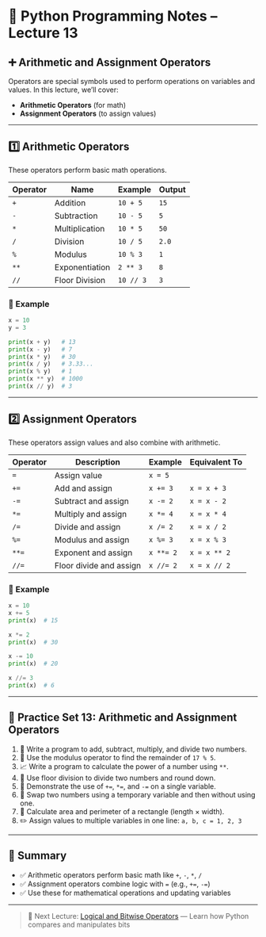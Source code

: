 # 🐍 Python Programming Notes – Lecture 13

## ➕ Arithmetic and Assignment Operators

Operators are special symbols used to perform operations on variables and values. In this lecture, we’ll cover:

- **Arithmetic Operators** (for math)
- **Assignment Operators** (to assign values)

---

## 1️⃣ Arithmetic Operators

These operators perform basic math operations.

| Operator | Name           | Example   | Output |
| -------- | -------------- | --------- | ------ |
| `+`      | Addition       | `10 + 5`  | `15`   |
| `-`      | Subtraction    | `10 - 5`  | `5`    |
| `*`      | Multiplication | `10 * 5`  | `50`   |
| `/`      | Division       | `10 / 5`  | `2.0`  |
| `%`      | Modulus        | `10 % 3`  | `1`    |
| `**`     | Exponentiation | `2 ** 3`  | `8`    |
| `//`     | Floor Division | `10 // 3` | `3`    |

### 🔹 Example

```python
x = 10
y = 3

print(x + y)   # 13
print(x - y)   # 7
print(x * y)   # 30
print(x / y)   # 3.33...
print(x % y)   # 1
print(x ** y)  # 1000
print(x // y)  # 3
```

---

## 2️⃣ Assignment Operators

These operators assign values and also combine with arithmetic.

| Operator | Description             | Example   | Equivalent To |
| -------- | ----------------------- | --------- | ------------- |
| `=`      | Assign value            | `x = 5`   |               |
| `+=`     | Add and assign          | `x += 3`  | `x = x + 3`   |
| `-=`     | Subtract and assign     | `x -= 2`  | `x = x - 2`   |
| `*=`     | Multiply and assign     | `x *= 4`  | `x = x * 4`   |
| `/=`     | Divide and assign       | `x /= 2`  | `x = x / 2`   |
| `%=`     | Modulus and assign      | `x %= 3`  | `x = x % 3`   |
| `**=`    | Exponent and assign     | `x **= 2` | `x = x ** 2`  |
| `//=`    | Floor divide and assign | `x //= 2` | `x = x // 2`  |

### 🔹 Example

```python
x = 10
x += 5
print(x)  # 15

x *= 2
print(x)  # 30

x -= 10
print(x)  # 20

x //= 3
print(x)  # 6
```

---

## 🧪 Practice Set 13: Arithmetic and Assignment Operators

1. 🔢 Write a program to add, subtract, multiply, and divide two numbers.
2. 🔁 Use the modulus operator to find the remainder of `17 % 5`.
3. 📈 Write a program to calculate the power of a number using `**`.
4. 🧮 Use floor division to divide two numbers and round down.
5. 🔁 Demonstrate the use of `+=`, `*=`, and `-=` on a single variable.
6. 🔁 Swap two numbers using a temporary variable and then without using one.
7. 📐 Calculate area and perimeter of a rectangle (length × width).
8. ✏️ Assign values to multiple variables in one line: `a, b, c = 1, 2, 3`

---

## 📝 Summary

- ✅ Arithmetic operators perform basic math like `+`, `-`, `*`, `/`
- ✅ Assignment operators combine logic with `=` (e.g., `+=`, `-=`)
- ✅ Use these for mathematical operations and updating variables

---

> 🎯 Next Lecture: [Logical and Bitwise Operators](https://github.com/sachindaksh01/Python/blob/main/14%20other%20Operators.md) — Learn how Python compares and manipulates bits

